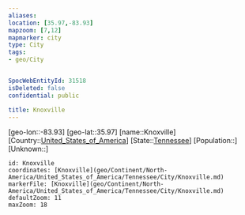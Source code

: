 ```yaml
---
aliases: 
location: [35.97,-83.93]
mapzoom: [7,12] 
mapmarker: city 
type: City
tags:
- geo/City


SpocWebEntityId: 31518
isDeleted: false
confidential: public

title: Knoxville
---
```

[geo-lon::-83.93]
[geo-lat::35.97]
[name::Knoxville]
[Country::[United_States_of_America](geo/Continent/North-America/United_States_of_America.md)]
[State::[Tennessee](geo/Continent/North-America/United_States_of_America/Tennessee.md)]
[Population::]
[Unknown::]


```leaflet
id: Knoxville
coordinates: [Knoxville](geo/Continent/North-America/United_States_of_America/Tennessee/City/Knoxville.md)
markerFile: [Knoxville](geo/Continent/North-America/United_States_of_America/Tennessee/City/Knoxville.md)
defaultZoom: 11 
maxZoom: 18
```


